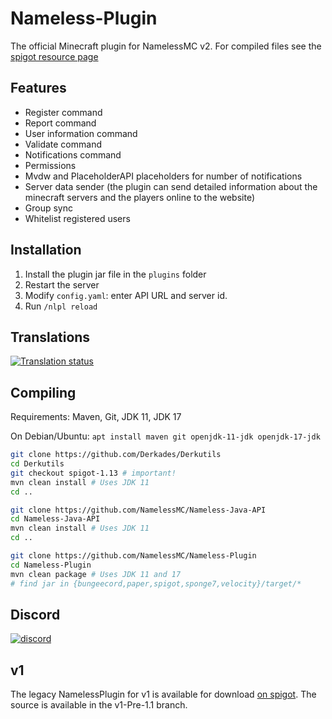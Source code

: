 # Nameless-Plugin
The official Minecraft plugin for NamelessMC v2. For compiled files see the [spigot resource page](https://www.spigotmc.org/resources/nameless-plugin-for-v2.59032/)

## Features
* Register command
* Report command
* User information command
* Validate command
* Notifications command
* Permissions
* Mvdw and PlaceholderAPI placeholders for number of notifications
* Server data sender (the plugin can send detailed information about the minecraft servers and the players online to the website)
* Group sync
* Whitelist registered users

## Installation
1. Install the plugin jar file in the `plugins` folder
2. Restart the server
3. Modify `config.yaml`: enter API URL and server id.
4. Run `/nlpl reload`

## Translations
<a href="http://translate.namelessmc.com/engage/namelessmc/">
<img src="http://translate.namelessmc.com/widgets/namelessmc/-/spigot-plugin/multi-auto.svg" alt="Translation status" />
</a>

## Compiling

Requirements: Maven, Git, JDK 11, JDK 17

On Debian/Ubuntu: `apt install maven git openjdk-11-jdk openjdk-17-jdk`

```sh
git clone https://github.com/Derkades/Derkutils
cd Derkutils
git checkout spigot-1.13 # important!
mvn clean install # Uses JDK 11
cd ..

git clone https://github.com/NamelessMC/Nameless-Java-API
cd Nameless-Java-API
mvn clean install # Uses JDK 11
cd ..

git clone https://github.com/NamelessMC/Nameless-Plugin
cd Nameless-Plugin
mvn clean package # Uses JDK 11 and 17
# find jar in {bungeecord,paper,spigot,sponge7,velocity}/target/*
```

## Discord
[![discord](https://discord.com/api/guilds/246705793066467328/widget.png?style=shield)](https://discord.gg/nameless)

## v1
The legacy NamelessPlugin for v1 is available for download [on spigot](https://www.spigotmc.org/resources/official-namelessplugin.42698/). The source is available in the v1-Pre-1.1 branch.
